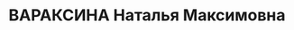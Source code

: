 ---
title: ВАРАКСИНА Наталья Максимовна
description: "Род. в 1907, Енисейская губ., Минусинский уезд, Новоселовская вол.,\
  \ с. Проезжая Кома, русская, обр.: малограмотная, член ВКП(б) с 1924 по 1935. Проживала:\
  \ г. Красноярск. Диспетчер гаража крайисполкома \n  Арестована 29.12.1936. Обв.\
  \ по ст.58-8, 58-11 УК РСФСР. Приговор: ВК ВС СССР, 19.04.1937 – 10 лет ИТЛ и 5\
  \ лет лишения политических прав с конфискацией личного имущества. \n  Реабилитирована\
  \ ВК ВС СССР 09.05.1957"
---